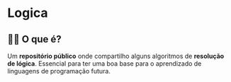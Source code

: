 # Logica

## 🤷🏻 O que é?
Um **repositório público** onde compartilho alguns algoritmos de **resolução de lógica**. Essencial para ter uma boa base para o aprendizado de linguagens de programação futura.

